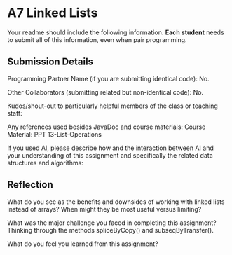 # A7 Linked Lists

Your readme should include the following information. **Each student** needs to submit all of this information, even when pair programming. 

## Submission Details

Programming Partner Name (if you are submitting identical code):
No.

Other Collaborators (submitting related but non-identical code):
No.

Kudos/shout-out to particularly helpful members of the class or teaching staff:


Any references used besides JavaDoc and course materials:
Course Material: PPT 13-List-Operations

If you used AI, please describe how and the interaction between AI and your understanding of this assignment and specifically the related data structures and algorithms:

## Reflection

What do you see as the benefits and downsides of working with linked lists instead of arrays? When might they be most useful versus limiting?


What was the major challenge you faced in completing this assignment?
Thinking through the methods spliceByCopy() and subseqByTransfer().

What do you feel you learned from this assignment?


